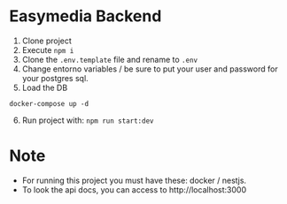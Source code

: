 # Easymedia Backend

1. Clone project
2. Execute ```npm i```
3. Clone the ```.env.template``` file and rename to ```.env```
4. Change entorno variables / be sure to put your user and password for your postgres sql.
5. Load the DB
```
docker-compose up -d
```
6. Run project with: ```npm run start:dev```

# Note

- For running this project you must have these: docker / nestjs.
- To look the api docs, you can access to http://localhost:3000